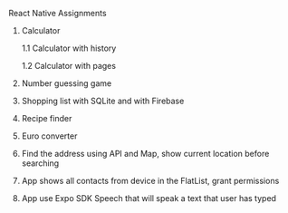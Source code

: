 React Native Assignments
1. Calculator

   1.1 Calculator with history

   1.2 Calculator with pages

3. Number guessing game
4. Shopping list with SQLite and with Firebase
6. Recipe finder
7. Euro converter
8. Find the address using API and Map, show current location before searching
9. App shows all contacts from device in the FlatList, grant permissions
10. App use Expo SDK Speech that will speak a text that user has typed
